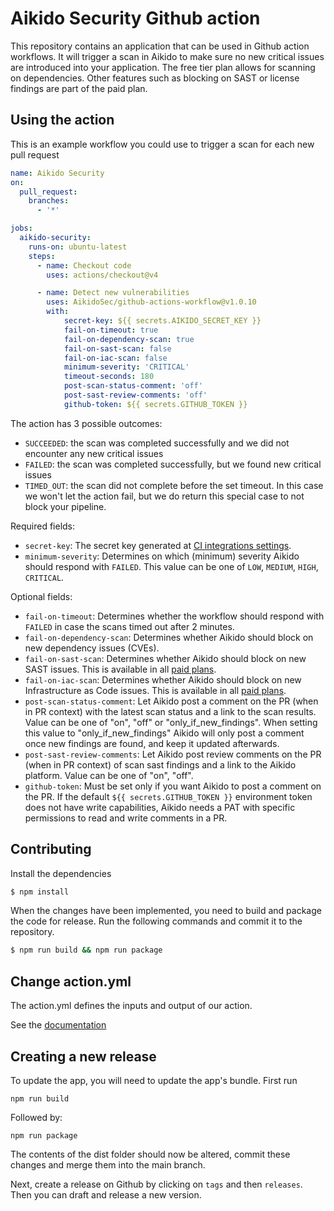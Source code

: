 # Aikido Security Github action

This repository contains an application that can be used in Github action workflows. It will trigger a scan in Aikido to make sure no new critical issues are introduced into your application. The free tier plan allows for scanning on dependencies. Other features such as blocking on SAST or license findings are part of the paid plan.

## Using the action

This is an example workflow you could use to trigger a scan for each new pull request

```yaml
name: Aikido Security
on:
  pull_request:
    branches:
      - '*'

jobs:
  aikido-security:
    runs-on: ubuntu-latest
    steps:
      - name: Checkout code
        uses: actions/checkout@v4

      - name: Detect new vulnerabilities
        uses: AikidoSec/github-actions-workflow@v1.0.10
        with:
            secret-key: ${{ secrets.AIKIDO_SECRET_KEY }}
            fail-on-timeout: true
            fail-on-dependency-scan: true
            fail-on-sast-scan: false
            fail-on-iac-scan: false
            minimum-severity: 'CRITICAL'
            timeout-seconds: 180
            post-scan-status-comment: 'off'
            post-sast-review-comments: 'off'
            github-token: ${{ secrets.GITHUB_TOKEN }}
```

The action has 3 possible outcomes: 
- `SUCCEEDED`: the scan was completed successfully and we did not encounter any new critical issues
- `FAILED`: the scan was completed successfully, but we found new critical issues
- `TIMED_OUT`: the scan did not complete before the set timeout. In this case we won't let the action fail, but we do return this special case to not block your pipeline.

Required fields:
- `secret-key`: The secret key generated at [CI integrations settings](https://app.aikido.dev/settings/integrations/continuous-integration).
- `minimum-severity`: Determines on which (minimum) severity Aikido should respond with `FAILED`. This value can be one of `LOW`, `MEDIUM`, `HIGH`, `CRITICAL`.

Optional fields:
- `fail-on-timeout`: Determines whether the workflow should respond with `FAILED` in case the scans timed out after 2 minutes.
- `fail-on-dependency-scan`: Determines whether Aikido should block on new dependency issues (CVEs).
- `fail-on-sast-scan`: Determines whether Aikido should block on new SAST issues. This is available in all [paid plans](https://www.aikido.dev/pricing).
- `fail-on-iac-scan`: Determines whether Aikido should block on new Infrastructure as Code issues. This is available in all [paid plans](https://www.aikido.dev/pricing).
- `post-scan-status-comment`: Let Aikido post a comment on the PR (when in PR context) with the latest scan status and a link to the scan results. Value can be one of "on", "off" or "only_if_new_findings". When setting this value to "only_if_new_findings" Aikido will only post a comment once new findings are found, and keep it updated afterwards.
- `post-sast-review-comments`: Let Aikido post review comments on the PR (when in PR context) of scan sast findings and a link to the Aikido platform. Value can be one of "on", "off".
- `github-token`: Must be set only if you want Aikido to post a comment on the PR. If the default `${{ secrets.GITHUB_TOKEN }}` environment token does not have write capabilities, Aikido needs a PAT with specific permissions to read and write comments in a PR.


## Contributing

Install the dependencies  
```bash
$ npm install
```

When the changes have been implemented, you need to build and package the code for release. Run the following commands and commit it to the repository.
```bash
$ npm run build && npm run package
```

## Change action.yml

The action.yml defines the inputs and output of our action.

See the [documentation](https://help.github.com/en/articles/metadata-syntax-for-github-actions)

## Creating a new release

To update the app, you will need to update the app's bundle. First run
```shell
npm run build
```
Followed by:
```shell
npm run package
```
The contents of the dist folder should now be altered, commit these changes and merge them into the main branch.

Next, create a release on Github by clicking on `tags` and then `releases`. Then you can draft and release a new version.
